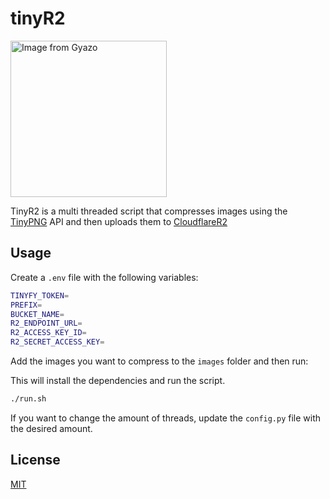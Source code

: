 # tinyR2

<a href="https://gyazo.com/1479e9898faff896c797eafad237a39b"><img src="https://i.gyazo.com/1479e9898faff896c797eafad237a39b.png" alt="Image from Gyazo" width="250"/></a>

TinyR2 is a multi threaded script that compresses images using the [TinyPNG](https://tinypng.com/) API and then uploads them to [CloudflareR2](https://developers.cloudflare.com/r2/)

## Usage

Create a `.env` file with the following variables:

```bash
TINYFY_TOKEN=
PREFIX=
BUCKET_NAME=
R2_ENDPOINT_URL=
R2_ACCESS_KEY_ID=
R2_SECRET_ACCESS_KEY=
```

Add the images you want to compress to the `images` folder and then run:

This will install the dependencies and run the script.

```bash
./run.sh
```

If you want to change the amount of threads, update the `config.py` file with the desired amount.

## License

[MIT](https://choosealicense.com/licenses/mit/)

